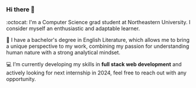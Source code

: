 ### Hi there 👋

<!--
**yuwei-wu-k/yuwei-wu-k** is a ✨ _special_ ✨ repository because its `README.md` (this file) appears on your GitHub profile.
-->

:octocat: I'm a Computer Science grad student at Northeastern University. I consider myself an enthusiastic and adaptable learner.

:book: I have a bachelor's degree in English Literature, which allows me to bring a unique perspective to my work, combining my passion for understanding human nature with a strong analytical mindset.

:computer: I’m currently developing my skills in **full stack web development** and actively looking for next internship in 2024, feel free to reach out with any opportunity.
